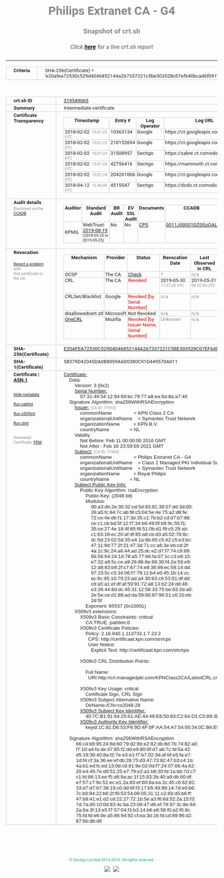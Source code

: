 # Philips Extranet CA - G4
### Snapshot of crt.sh
##### Click [here](https://crt.sh/?q=E20AFEA72530C529D4046852144A267337221C5BE303528C07EF640BCAD6F091) for a live crt.sh report

---
<!DOCTYPE HTML PUBLIC "-//W3C//DTD HTML 4.0 Transitional//EN">
<HTML>
<HEAD>
  <META http-equiv="Content-Type" content="text/html; charset=UTF-8">
  <TITLE>crt.sh | e20afea72530c529d4046852144a267337221c5be303528c07ef640bcad6f091</TITLE>
  <META name="description" content="Free CT Log Certificate Search Tool from Sectigo (formerly Comodo CA)">
  <META name="keywords" content="crt.sh, CT, Certificate Transparency, Certificate Search, SSL Certificate, Sectigo, Comodo CA">
  <LINK href="//fonts.googleapis.com/css?family=Roboto+Mono|Roboto:400,400i,700,700i" rel="stylesheet">
  <STYLE type="text/css">
    a {
      white-space: nowrap;
    }
    body {
      color: #888888;
      font: 12pt Roboto, sans-serif;
      padding-top: 10px;
      text-align: center
    }
    form {
      margin: 0px
    }
    span {
      border-radius: 10px
    }
    span.heading {
      color: #888888;
      font: 12pt Roboto, sans-serif
    }
    span.title {
      background-color: #00B373;
      color: #FFFFFF;
      font: bold 18pt Roboto, sans-serif;
      padding: 0px 5px
    }
    span.text {
      color: #888888;
      font: 10pt Roboto, sans-serif
    }
    span.whiteongrey {
      background-color: #D9D9D6;
      color: #FFFFFF;
      font: bold 18pt Roboto, sans-serif;
      padding: 0px 5px
    }
    table {
      border-collapse: collapse;
      color: #222222;
      font: 10pt Roboto, sans-serif;
      margin-left: auto;
      margin-right: auto
    }
    table.options {
      border: none;
      margin-left: 10px
    }
    td, th {
      border: 1px solid #CCCCCC;
      padding: 0px 2px;
      text-align: left;
      vertical-align: top
    }
    td.outer, th.outer {
      border: 1px solid #CCCCCC;
      padding: 2px 20px;
      text-align: left
    }
    th.heading {
      color: #888888;
      font: bold italic 12pt Roboto, sans-serif;
      padding: 20px 0px 0px;
      text-align: center
    }
    th.options, td.options {
      border: none;
      vertical-align: middle
    }
    td.text {
      font: 10pt "Roboto Mono", sans-serif;
      padding: 2px 20px
    }
    td.heading {
      border: none;
      color: #888888;
      font: 12pt Roboto, sans-serif;
      padding-top: 20px;
      text-align: center
    }
    table.lint td, th {
      text-align: center
    }
    .button {
      background-color: #00B373;
      border-radius: 10px;
      color: #FFFFFF;
      font: bold 13pt Roboto, sans-serif
    }
    .copyright {
      font: 8pt Roboto, sans-serif;
      color: #00B373
    }
    .input {
      border: 1px solid #888888;
      font-weight: bold;
      text-align: center
    }
    .small {
      font: 8pt Roboto, sans-serif;
      color: #888888
    }
    .error {
      background-color: #FFDFDF;
      color: #CC0000;
      font-weight: bold
    }
    .fatal {
      background-color: #0000AA;
      color: #FFFFFF;
      font-weight: bold
    }
    .notice {
      background-color: #FFFFDF;
      color: #606000
    }
    .warning {
      background-color: #FFEFDF;
      color: #DF6000
    }
  </STYLE>
</HEAD>
<BODY>

<TABLE>
  <TR>
    <TH class="outer">Criteria</TH>
    <TD class="outer">SHA-256(Certificate) = 'e20afea72530c529d4046852144a267337221c5be303528c07ef640bcad6f091'</TD>
  </TR>
</TABLE>
<BR>
<TABLE>
  <TR>
    <TH class="outer">crt.sh ID</TH>
    <TD class="outer"><A href="?id=319549065">319549065</A></TD>
  </TR>
  <TR>
    <TH class="outer">Summary</TH>
    <TD class="outer">Intermediate certificate</TD>
  </TR>
  <TR>
    <TH class="outer">Certificate<BR>Transparency</TH>
    <TD class="outer">
<TABLE class="options" style="margin-left:0px">
  <TR>
    <TH>Timestamp</TH>
    <TH>Entry #</TH>
    <TH>Log Operator</TH>
    <TH>Log URL</TH>
  </TR>
  <TR>
    <TD>2018-02-02&nbsp; <FONT class="small">15:01:23 UTC</FONT></TD>
    <TD>10363134</TD>
    <TD>Google</TD>
    <TD>https://ct.googleapis.com/skydiver</TD>
  </TR>
  <TR>
    <TD>2018-02-02&nbsp; <FONT class="small">15:01:23 UTC</FONT></TD>
    <TD>210152694</TD>
    <TD>Google</TD>
    <TD>https://ct.googleapis.com/pilot</TD>
  </TR>
  <TR>
    <TD>2018-02-02&nbsp; <FONT class="small">15:01:24 UTC</FONT></TD>
    <TD>31508957</TD>
    <TD>Sectigo</TD>
    <TD>https://sabre.ct.comodo.com</TD>
  </TR>
  <TR>
    <TD>2018-02-02&nbsp; <FONT class="small">15:01:24 UTC</FONT></TD>
    <TD>42756416</TD>
    <TD>Sectigo</TD>
    <TD>https://mammoth.ct.comodo.com</TD>
  </TR>
  <TR>
    <TD>2018-02-02&nbsp; <FONT class="small">15:01:24 UTC</FONT></TD>
    <TD>204261006</TD>
    <TD>Google</TD>
    <TD>https://ct.googleapis.com/rocketeer</TD>
  </TR>
  <TR>
    <TD>2018-04-12&nbsp; <FONT class="small">12:46:00 UTC</FONT></TD>
    <TD>4515547</TD>
    <TD>Sectigo</TD>
    <TD>https://dodo.ct.comodo.com</TD>
  </TR>
</TABLE>
    </TD>
  </TR>
  <TR>
    <TH class="outer">Audit details<BR>
      <DIV class="small" style="padding-top:3px">Disclosed via the
        <A href="//ccadb-public.secure.force.com/mozilla/PublicAllIntermediateCerts" target="_blank">CCADB</A></DIV>
    </TH>
    <TD class="outer">
<TABLE class="options" style="margin-left:0px">
  <TR>
    <TH>Auditor</TH>
    <TH>Standard Audit</TH>
    <TH>BR Audit</TH>
    <TH>EV SSL Audit</TH>
    <TH>Documents</TH>
    <TH>CCADB</TH>
    <TH>Root Owner / Certificate</TH>
  </TR>
  <TR>
    <TD style="vertical-align:middle">KPMG</TD>
    <TD>WebTrust:
      <A href="https://bugzilla.mozilla.org/attachment.cgi?id=9087392" target="_blank">2019-08-19</A>
      <BR><FONT style="font-size:8pt">(2018-05-25 to 2019-05-25)</FONT></TD>
    <TD>No    <TD>No    <TD>
      <A href="https://certificaat.kpn.com/files/CPS/KPN_STN_CPS_v3.6.pdf" target="blank">CPS</A>
    </TD>
    <TD><A href="//ccadb.force.com/0011J00001DZ0GzQAL" target="_blank">0011J00001DZ0GzQAL</A></TD>
    <TD><A href="/?id=8983601">DigiCert</A></TD>
  </TR>
</TABLE>
    </TD>
  </TR>
  <TR>
    <TH class="outer">Revocation<BR><BR>
      <DIV class="small" style="padding-top:3px"><A href="?id=319549065&opt=problemreporting">Report a problem</A> with<BR>this certificate to the CA</DIV></TH>
    <TD class="outer">
      <TABLE class="options" style="margin-left:0px">
        <TR>
          <TH>Mechanism</TH>
          <TH>Provider</TH>
          <TH>Status</TH>
          <TH>Revocation Date</TH>
          <TH>Last Observed in CRL</TH>
          <TH>Last Checked <SPAN style="color:#CC0000;vertical-align:middle;font-size:70%;font-weight:normal">(Error)</SPAN></TH>
        </TR>
        <TR>
          <TD>OCSP</TD>
          <TD>The CA</TD>
          <TD><A href="?id=319549065&opt=ocsp">Check</A></TD>
          <TD><SPAN style="color:#888888">?</SPAN></TD>
          <TD><SPAN style="color:#888888">n/a</SPAN></TD>
          <TD><SPAN style="color:#888888">?</SPAN></TD>
        </TR>
        <TR>
          <TD>CRL</TD>
          <TD>The CA</TD>
          <TD><SPAN style="color:#CC0000">Revoked</SPAN></TD><TD>2019-05-30&nbsp; <FONT class="small">17:37:28 UTC</FONT></TD><TD>2019-05-31&nbsp; <FONT class="small">08:32:36 UTC</FONT></TD><TD>2019-12-04&nbsp; <FONT class="small">16:50:07 UTC</FONT></TD>
        </TR>
        <TR>
          <TD>CRLSet/Blacklist</TD>
          <TD>Google</TD>
          <TD><SPAN style="color:#CC0000">Revoked [by Serial Number]</SPAN></TD>
          <TD><SPAN style="color:#888888">n/a</SPAN></TD>
          <TD><SPAN style="color:#888888">n/a</SPAN></TD>
          <TD><SPAN style="color:#888888">n/a</SPAN></TD>
        </TR>
        <TR>
          <TD>disallowedcert.stl</TD>
          <TD>Microsoft</TD>
          <TD>Not Revoked</TD>
          <TD><SPAN style="color:#888888">n/a</SPAN></TD>
          <TD><SPAN style="color:#888888">n/a</SPAN></TD>
          <TD><SPAN style="color:#888888">n/a</SPAN></TD>
        </TR>
        <TR>
          <TD><A href="/mozilla-onecrl" target="_blank">OneCRL</A></TD>
          <TD>Mozilla</TD>
          <TD><SPAN style="color:#CC0000">Revoked [by Issuer Name, Serial Number]</SPAN></TD><TD><SPAN style="color:#888888">Unknown</SPAN></TD>
          <TD><SPAN style="color:#888888">n/a</SPAN></TD>
          <TD><SPAN style="color:#888888">n/a</SPAN></TD>
        </TR>
      </TABLE>
    </TD>
  </TR>
  <TR>
    <TH class="outer">SHA-256(Certificate)</TH>
    <TD class="outer"><A href="//censys.io/certificates/e20afea72530c529d4046852144a267337221c5be303528c07ef640bcad6f091">E20AFEA72530C529D4046852144A267337221C5BE303528C07EF640BCAD6F091</A></TD>
  </TR>
  <TR>
    <TH class="outer">SHA-1(Certificate)</TH>
    <TD class="outer">58379D42045DA0B8059A6D0380C91D449570A011</TD>
  </TR>
  <TR>
    <TH class="outer">Certificate | <A href="?asn1=319549065">ASN.1</A>
      <SPAN class="small"><BR>
      <BR><BR><A href="?id=319549065&opt=nometadata">Hide metadata</A>
      <BR><BR><A href="?id=319549065&opt=cablint">Run cablint</A>
      <BR><BR><A href="?id=319549065&opt=x509lint">Run x509lint</A>
      <BR><BR><A href="?id=319549065&opt=zlint">Run zlint</A>
      <BR><BR><BR>Download Certificate: <A href="?d=319549065">PEM</A>
      </SPAN>
    </TH>
    <TD class="text"><A href="?d=319549065">Certificate:</A><BR>&nbsp;&nbsp;&nbsp;&nbsp;Data:<BR>&nbsp;&nbsp;&nbsp;&nbsp;&nbsp;&nbsp;&nbsp;&nbsp;Version:&nbsp;3&nbsp;(0x2)<BR>&nbsp;&nbsp;&nbsp;&nbsp;&nbsp;&nbsp;&nbsp;&nbsp;<A href="?serial=07314954129460bc7977a8ea6a8aa740">Serial&nbsp;Number:</A><BR>&nbsp;&nbsp;&nbsp;&nbsp;&nbsp;&nbsp;&nbsp;&nbsp;&nbsp;&nbsp;&nbsp;&nbsp;07:31:49:54:12:94:60:bc:79:77:a8:ea:6a:8a:a7:40<BR>&nbsp;&nbsp;&nbsp;&nbsp;Signature&nbsp;Algorithm:&nbsp;sha256WithRSAEncryption<BR>&nbsp;&nbsp;&nbsp;&nbsp;&nbsp;&nbsp;&nbsp;&nbsp;<A href="?caid=71910">Issuer:</A> <SPAN class="small">(CA ID: 71910)</SPAN><BR>&nbsp;&nbsp;&nbsp;&nbsp;&nbsp;&nbsp;&nbsp;&nbsp;&nbsp;&nbsp;&nbsp;&nbsp;commonName&nbsp;&nbsp;&nbsp;&nbsp;&nbsp;&nbsp;&nbsp;&nbsp;&nbsp;&nbsp;&nbsp;&nbsp;&nbsp;&nbsp;&nbsp;&nbsp;=&nbsp;KPN&nbsp;Class&nbsp;2&nbsp;CA<BR>&nbsp;&nbsp;&nbsp;&nbsp;&nbsp;&nbsp;&nbsp;&nbsp;&nbsp;&nbsp;&nbsp;&nbsp;organizationalUnitName&nbsp;&nbsp;&nbsp;&nbsp;=&nbsp;Symantec&nbsp;Trust&nbsp;Network<BR>&nbsp;&nbsp;&nbsp;&nbsp;&nbsp;&nbsp;&nbsp;&nbsp;&nbsp;&nbsp;&nbsp;&nbsp;organizationName&nbsp;&nbsp;&nbsp;&nbsp;&nbsp;&nbsp;&nbsp;&nbsp;&nbsp;&nbsp;=&nbsp;KPN&nbsp;B.V.<BR>&nbsp;&nbsp;&nbsp;&nbsp;&nbsp;&nbsp;&nbsp;&nbsp;&nbsp;&nbsp;&nbsp;&nbsp;countryName&nbsp;&nbsp;&nbsp;&nbsp;&nbsp;&nbsp;&nbsp;&nbsp;&nbsp;&nbsp;&nbsp;&nbsp;&nbsp;&nbsp;&nbsp;=&nbsp;NL<BR>&nbsp;&nbsp;&nbsp;&nbsp;&nbsp;&nbsp;&nbsp;&nbsp;Validity<BR>&nbsp;&nbsp;&nbsp;&nbsp;&nbsp;&nbsp;&nbsp;&nbsp;&nbsp;&nbsp;&nbsp;&nbsp;Not&nbsp;Before:&nbsp;Feb&nbsp;11&nbsp;00:00:00&nbsp;2016&nbsp;GMT<BR>&nbsp;&nbsp;&nbsp;&nbsp;&nbsp;&nbsp;&nbsp;&nbsp;&nbsp;&nbsp;&nbsp;&nbsp;Not&nbsp;After&nbsp;:&nbsp;Feb&nbsp;10&nbsp;23:59:59&nbsp;2021&nbsp;GMT<BR>&nbsp;&nbsp;&nbsp;&nbsp;&nbsp;&nbsp;&nbsp;&nbsp;<A href="?caid=71943">Subject:</A> <SPAN class="small">(CA ID: 71943)</SPAN><BR>&nbsp;&nbsp;&nbsp;&nbsp;&nbsp;&nbsp;&nbsp;&nbsp;&nbsp;&nbsp;&nbsp;&nbsp;commonName&nbsp;&nbsp;&nbsp;&nbsp;&nbsp;&nbsp;&nbsp;&nbsp;&nbsp;&nbsp;&nbsp;&nbsp;&nbsp;&nbsp;&nbsp;&nbsp;=&nbsp;Philips&nbsp;Extranet&nbsp;CA&nbsp;-&nbsp;G4<BR>&nbsp;&nbsp;&nbsp;&nbsp;&nbsp;&nbsp;&nbsp;&nbsp;&nbsp;&nbsp;&nbsp;&nbsp;organizationalUnitName&nbsp;&nbsp;&nbsp;&nbsp;=&nbsp;Class&nbsp;2&nbsp;Managed&nbsp;PKI&nbsp;Individual&nbsp;Subscriber&nbsp;CA<BR>&nbsp;&nbsp;&nbsp;&nbsp;&nbsp;&nbsp;&nbsp;&nbsp;&nbsp;&nbsp;&nbsp;&nbsp;organizationalUnitName&nbsp;&nbsp;&nbsp;&nbsp;=&nbsp;Symantec&nbsp;Trust&nbsp;Network<BR>&nbsp;&nbsp;&nbsp;&nbsp;&nbsp;&nbsp;&nbsp;&nbsp;&nbsp;&nbsp;&nbsp;&nbsp;organizationName&nbsp;&nbsp;&nbsp;&nbsp;&nbsp;&nbsp;&nbsp;&nbsp;&nbsp;&nbsp;=&nbsp;Royal&nbsp;Philips<BR>&nbsp;&nbsp;&nbsp;&nbsp;&nbsp;&nbsp;&nbsp;&nbsp;&nbsp;&nbsp;&nbsp;&nbsp;countryName&nbsp;&nbsp;&nbsp;&nbsp;&nbsp;&nbsp;&nbsp;&nbsp;&nbsp;&nbsp;&nbsp;&nbsp;&nbsp;&nbsp;&nbsp;=&nbsp;NL<BR>&nbsp;&nbsp;&nbsp;&nbsp;&nbsp;&nbsp;&nbsp;&nbsp;<A href="?spkisha256=4a758099fee3b2290d875439f1d0196ca4e5a827acc2a047814e920840e04f29">Subject&nbsp;Public&nbsp;Key&nbsp;Info:</A><BR>&nbsp;&nbsp;&nbsp;&nbsp;&nbsp;&nbsp;&nbsp;&nbsp;&nbsp;&nbsp;&nbsp;&nbsp;Public&nbsp;Key&nbsp;Algorithm:&nbsp;rsaEncryption<BR>&nbsp;&nbsp;&nbsp;&nbsp;&nbsp;&nbsp;&nbsp;&nbsp;&nbsp;&nbsp;&nbsp;&nbsp;&nbsp;&nbsp;&nbsp;&nbsp;Public-Key:&nbsp;(2048&nbsp;bit)<BR>&nbsp;&nbsp;&nbsp;&nbsp;&nbsp;&nbsp;&nbsp;&nbsp;&nbsp;&nbsp;&nbsp;&nbsp;&nbsp;&nbsp;&nbsp;&nbsp;Modulus:<BR>&nbsp;&nbsp;&nbsp;&nbsp;&nbsp;&nbsp;&nbsp;&nbsp;&nbsp;&nbsp;&nbsp;&nbsp;&nbsp;&nbsp;&nbsp;&nbsp;&nbsp;&nbsp;&nbsp;&nbsp;00:a3:db:2e:30:32:cd:5d:83:81:38:07:dd:3d:00:<BR>&nbsp;&nbsp;&nbsp;&nbsp;&nbsp;&nbsp;&nbsp;&nbsp;&nbsp;&nbsp;&nbsp;&nbsp;&nbsp;&nbsp;&nbsp;&nbsp;&nbsp;&nbsp;&nbsp;&nbsp;26:a5:fc:84:7c:ab:f8:c5:04:5e:4e:75:a2:d8:fe:<BR>&nbsp;&nbsp;&nbsp;&nbsp;&nbsp;&nbsp;&nbsp;&nbsp;&nbsp;&nbsp;&nbsp;&nbsp;&nbsp;&nbsp;&nbsp;&nbsp;&nbsp;&nbsp;&nbsp;&nbsp;72:ce:4e:db:f1:17:3d:35:c1:7b:b2:cd:d7:b7:88:<BR>&nbsp;&nbsp;&nbsp;&nbsp;&nbsp;&nbsp;&nbsp;&nbsp;&nbsp;&nbsp;&nbsp;&nbsp;&nbsp;&nbsp;&nbsp;&nbsp;&nbsp;&nbsp;&nbsp;&nbsp;ce:c1:cb:bd:5f:12:f7:34:b6:49:0f:b9:9c:55:f1:<BR>&nbsp;&nbsp;&nbsp;&nbsp;&nbsp;&nbsp;&nbsp;&nbsp;&nbsp;&nbsp;&nbsp;&nbsp;&nbsp;&nbsp;&nbsp;&nbsp;&nbsp;&nbsp;&nbsp;&nbsp;35:ce:27:4e:18:4f:85:f8:51:0b:d1:f9:c5:29:ab:<BR>&nbsp;&nbsp;&nbsp;&nbsp;&nbsp;&nbsp;&nbsp;&nbsp;&nbsp;&nbsp;&nbsp;&nbsp;&nbsp;&nbsp;&nbsp;&nbsp;&nbsp;&nbsp;&nbsp;&nbsp;c1:63:16:ec:20:af:4f:85:a8:cb:d3:a5:02:78:8c:<BR>&nbsp;&nbsp;&nbsp;&nbsp;&nbsp;&nbsp;&nbsp;&nbsp;&nbsp;&nbsp;&nbsp;&nbsp;&nbsp;&nbsp;&nbsp;&nbsp;&nbsp;&nbsp;&nbsp;&nbsp;dc:5d:23:02:5d:35:e4:1a:8b:65:c5:42:c5:e3:bc:<BR>&nbsp;&nbsp;&nbsp;&nbsp;&nbsp;&nbsp;&nbsp;&nbsp;&nbsp;&nbsp;&nbsp;&nbsp;&nbsp;&nbsp;&nbsp;&nbsp;&nbsp;&nbsp;&nbsp;&nbsp;47:11:9d:77:2f:21:47:3d:71:cc:a6:3e:eb:cd:2f:<BR>&nbsp;&nbsp;&nbsp;&nbsp;&nbsp;&nbsp;&nbsp;&nbsp;&nbsp;&nbsp;&nbsp;&nbsp;&nbsp;&nbsp;&nbsp;&nbsp;&nbsp;&nbsp;&nbsp;&nbsp;4a:1c:9c:24:a6:44:ad:25:dc:e2:d7:f7:74:c9:89:<BR>&nbsp;&nbsp;&nbsp;&nbsp;&nbsp;&nbsp;&nbsp;&nbsp;&nbsp;&nbsp;&nbsp;&nbsp;&nbsp;&nbsp;&nbsp;&nbsp;&nbsp;&nbsp;&nbsp;&nbsp;66:56:64:24:1d:78:a5:77:b6:fa:07:1c:c3:e8:15:<BR>&nbsp;&nbsp;&nbsp;&nbsp;&nbsp;&nbsp;&nbsp;&nbsp;&nbsp;&nbsp;&nbsp;&nbsp;&nbsp;&nbsp;&nbsp;&nbsp;&nbsp;&nbsp;&nbsp;&nbsp;e7:32:a9:5c:ce:a9:26:86:8e:69:30:f4:2a:59:e9:<BR>&nbsp;&nbsp;&nbsp;&nbsp;&nbsp;&nbsp;&nbsp;&nbsp;&nbsp;&nbsp;&nbsp;&nbsp;&nbsp;&nbsp;&nbsp;&nbsp;&nbsp;&nbsp;&nbsp;&nbsp;12:d8:83:b9:2f:c7:67:74:e8:38:99:ec:58:14:dd:<BR>&nbsp;&nbsp;&nbsp;&nbsp;&nbsp;&nbsp;&nbsp;&nbsp;&nbsp;&nbsp;&nbsp;&nbsp;&nbsp;&nbsp;&nbsp;&nbsp;&nbsp;&nbsp;&nbsp;&nbsp;97:15:5c:c5:34:06:f7:79:11:b4:e0:45:1b:14:cc:<BR>&nbsp;&nbsp;&nbsp;&nbsp;&nbsp;&nbsp;&nbsp;&nbsp;&nbsp;&nbsp;&nbsp;&nbsp;&nbsp;&nbsp;&nbsp;&nbsp;&nbsp;&nbsp;&nbsp;&nbsp;ec:6c:85:10:79:23:ad:a4:30:63:c8:53:51:df:dd:<BR>&nbsp;&nbsp;&nbsp;&nbsp;&nbsp;&nbsp;&nbsp;&nbsp;&nbsp;&nbsp;&nbsp;&nbsp;&nbsp;&nbsp;&nbsp;&nbsp;&nbsp;&nbsp;&nbsp;&nbsp;cd:a5:a1:ef:df:af:59:91:72:a8:13:b2:24:dd:46:<BR>&nbsp;&nbsp;&nbsp;&nbsp;&nbsp;&nbsp;&nbsp;&nbsp;&nbsp;&nbsp;&nbsp;&nbsp;&nbsp;&nbsp;&nbsp;&nbsp;&nbsp;&nbsp;&nbsp;&nbsp;e3:26:44:8d:dc:45:31:12:58:33:75:be:03:2d:a0:<BR>&nbsp;&nbsp;&nbsp;&nbsp;&nbsp;&nbsp;&nbsp;&nbsp;&nbsp;&nbsp;&nbsp;&nbsp;&nbsp;&nbsp;&nbsp;&nbsp;&nbsp;&nbsp;&nbsp;&nbsp;2e:5e:ce:d1:88:ad:da:59:60:87:96:51:c0:10:eb:<BR>&nbsp;&nbsp;&nbsp;&nbsp;&nbsp;&nbsp;&nbsp;&nbsp;&nbsp;&nbsp;&nbsp;&nbsp;&nbsp;&nbsp;&nbsp;&nbsp;&nbsp;&nbsp;&nbsp;&nbsp;2d:5f<BR>&nbsp;&nbsp;&nbsp;&nbsp;&nbsp;&nbsp;&nbsp;&nbsp;&nbsp;&nbsp;&nbsp;&nbsp;&nbsp;&nbsp;&nbsp;&nbsp;Exponent:&nbsp;65537&nbsp;(0x10001)<BR>&nbsp;&nbsp;&nbsp;&nbsp;&nbsp;&nbsp;&nbsp;&nbsp;X509v3&nbsp;extensions:<BR>&nbsp;&nbsp;&nbsp;&nbsp;&nbsp;&nbsp;&nbsp;&nbsp;&nbsp;&nbsp;&nbsp;&nbsp;X509v3&nbsp;Basic&nbsp;Constraints:&nbsp;critical<BR>&nbsp;&nbsp;&nbsp;&nbsp;&nbsp;&nbsp;&nbsp;&nbsp;&nbsp;&nbsp;&nbsp;&nbsp;&nbsp;&nbsp;&nbsp;&nbsp;CA:TRUE,&nbsp;pathlen:0<BR>&nbsp;&nbsp;&nbsp;&nbsp;&nbsp;&nbsp;&nbsp;&nbsp;&nbsp;&nbsp;&nbsp;&nbsp;X509v3&nbsp;Certificate&nbsp;Policies:&nbsp;<BR>&nbsp;&nbsp;&nbsp;&nbsp;&nbsp;&nbsp;&nbsp;&nbsp;&nbsp;&nbsp;&nbsp;&nbsp;&nbsp;&nbsp;&nbsp;&nbsp;Policy:&nbsp;2.16.840.1.113733.1.7.23.2<BR>&nbsp;&nbsp;&nbsp;&nbsp;&nbsp;&nbsp;&nbsp;&nbsp;&nbsp;&nbsp;&nbsp;&nbsp;&nbsp;&nbsp;&nbsp;&nbsp;&nbsp;&nbsp;CPS:&nbsp;http://certificaat.kpn.com/stn/cps<BR>&nbsp;&nbsp;&nbsp;&nbsp;&nbsp;&nbsp;&nbsp;&nbsp;&nbsp;&nbsp;&nbsp;&nbsp;&nbsp;&nbsp;&nbsp;&nbsp;&nbsp;&nbsp;User&nbsp;Notice:<BR>&nbsp;&nbsp;&nbsp;&nbsp;&nbsp;&nbsp;&nbsp;&nbsp;&nbsp;&nbsp;&nbsp;&nbsp;&nbsp;&nbsp;&nbsp;&nbsp;&nbsp;&nbsp;&nbsp;&nbsp;Explicit&nbsp;Text:&nbsp;http://certificaat.kpn.com/stn/rpa<BR><BR>&nbsp;&nbsp;&nbsp;&nbsp;&nbsp;&nbsp;&nbsp;&nbsp;&nbsp;&nbsp;&nbsp;&nbsp;X509v3&nbsp;CRL&nbsp;Distribution&nbsp;Points:&nbsp;<BR><BR>&nbsp;&nbsp;&nbsp;&nbsp;&nbsp;&nbsp;&nbsp;&nbsp;&nbsp;&nbsp;&nbsp;&nbsp;&nbsp;&nbsp;&nbsp;&nbsp;Full&nbsp;Name:<BR>&nbsp;&nbsp;&nbsp;&nbsp;&nbsp;&nbsp;&nbsp;&nbsp;&nbsp;&nbsp;&nbsp;&nbsp;&nbsp;&nbsp;&nbsp;&nbsp;&nbsp;&nbsp;URI:http://crl.managedpki.com/KPNClass2CA/LatestCRL.crl<BR><BR>&nbsp;&nbsp;&nbsp;&nbsp;&nbsp;&nbsp;&nbsp;&nbsp;&nbsp;&nbsp;&nbsp;&nbsp;X509v3&nbsp;Key&nbsp;Usage:&nbsp;critical<BR>&nbsp;&nbsp;&nbsp;&nbsp;&nbsp;&nbsp;&nbsp;&nbsp;&nbsp;&nbsp;&nbsp;&nbsp;&nbsp;&nbsp;&nbsp;&nbsp;Certificate&nbsp;Sign,&nbsp;CRL&nbsp;Sign<BR>&nbsp;&nbsp;&nbsp;&nbsp;&nbsp;&nbsp;&nbsp;&nbsp;&nbsp;&nbsp;&nbsp;&nbsp;X509v3&nbsp;Subject&nbsp;Alternative&nbsp;Name:&nbsp;<BR>&nbsp;&nbsp;&nbsp;&nbsp;&nbsp;&nbsp;&nbsp;&nbsp;&nbsp;&nbsp;&nbsp;&nbsp;&nbsp;&nbsp;&nbsp;&nbsp;DirName:/CN=cs2048-28<BR>&nbsp;&nbsp;&nbsp;&nbsp;&nbsp;&nbsp;&nbsp;&nbsp;&nbsp;&nbsp;&nbsp;&nbsp;<A href="?ski=407cb191642561ae4448e65083c264d1c0893de1">X509v3&nbsp;Subject&nbsp;Key&nbsp;Identifier:</A><BR>&nbsp;&nbsp;&nbsp;&nbsp;&nbsp;&nbsp;&nbsp;&nbsp;&nbsp;&nbsp;&nbsp;&nbsp;&nbsp;&nbsp;&nbsp;&nbsp;40:7C:B1:91:64:25:61:AE:44:48:E6:50:83:C2:64:D1:C0:89:3D:E1<BR>&nbsp;&nbsp;&nbsp;&nbsp;&nbsp;&nbsp;&nbsp;&nbsp;&nbsp;&nbsp;&nbsp;&nbsp;<A href="?ski=1c81d653f69d4f0faa54a75405340cb6e9b0b36e">X509v3&nbsp;Authority&nbsp;Key&nbsp;Identifier:</A><BR>&nbsp;&nbsp;&nbsp;&nbsp;&nbsp;&nbsp;&nbsp;&nbsp;&nbsp;&nbsp;&nbsp;&nbsp;&nbsp;&nbsp;&nbsp;&nbsp;keyid:1C:81:D6:53:F6:9D:4F:0F:AA:54:A7:54:05:34:0C:B6:E9:B0:B3:6E<BR><BR>&nbsp;&nbsp;&nbsp;&nbsp;Signature&nbsp;Algorithm:&nbsp;sha256WithRSAEncryption<BR>&nbsp;&nbsp;&nbsp;&nbsp;&nbsp;&nbsp;&nbsp;&nbsp;&nbsp;66:c4:b8:95:24:8d:60:79:d2:8b:e2:82:db:8d:7b:74:82:a0:<BR>&nbsp;&nbsp;&nbsp;&nbsp;&nbsp;&nbsp;&nbsp;&nbsp;&nbsp;f7:10:a4:fa:de:47:85:f2:dd:e9:80:6f:d7:ab:7c:fd:5a:42:<BR>&nbsp;&nbsp;&nbsp;&nbsp;&nbsp;&nbsp;&nbsp;&nbsp;&nbsp;d5:19:30:40:8a:f2:7e:e3:e1:f7:b7:02:3d:af:bf:e5:fa:e7:<BR>&nbsp;&nbsp;&nbsp;&nbsp;&nbsp;&nbsp;&nbsp;&nbsp;&nbsp;1d:f4:cf:3a:36:ee:ef:db:26:75:d3:47:73:82:47:b3:c4:1b:<BR>&nbsp;&nbsp;&nbsp;&nbsp;&nbsp;&nbsp;&nbsp;&nbsp;&nbsp;4a:b1:ed:fc:ed:13:0d:c8:81:9e:02:0d:f7:24:07:66:4a:62:<BR>&nbsp;&nbsp;&nbsp;&nbsp;&nbsp;&nbsp;&nbsp;&nbsp;&nbsp;20:e4:45:7e:d0:51:25:e7:79:e2:a1:b6:30:fd:1a:bb:7d:c7:<BR>&nbsp;&nbsp;&nbsp;&nbsp;&nbsp;&nbsp;&nbsp;&nbsp;&nbsp;c1:fd:86:13:ee:f5:d6:9a:ac:1f:15:83:2b:40:a9:db:60:df:<BR>&nbsp;&nbsp;&nbsp;&nbsp;&nbsp;&nbsp;&nbsp;&nbsp;&nbsp;e7:57:c7:9c:51:ec:e1:2a:83:ef:60:8a:ea:2c:45:c6:62:81:<BR>&nbsp;&nbsp;&nbsp;&nbsp;&nbsp;&nbsp;&nbsp;&nbsp;&nbsp;33:d7:d7:b7:38:19:c0:dd:6f:f3:17:b5:49:89:14:7d:e0:b6:<BR>&nbsp;&nbsp;&nbsp;&nbsp;&nbsp;&nbsp;&nbsp;&nbsp;&nbsp;7c:b0:84:22:b6:2f:f0:53:54:08:05:31:11:c2:69:d5:b6:ff:<BR>&nbsp;&nbsp;&nbsp;&nbsp;&nbsp;&nbsp;&nbsp;&nbsp;&nbsp;47:b8:41:e1:d2:cd:22:27:72:1b:5e:a3:f6:6d:52:2a:15:f3:<BR>&nbsp;&nbsp;&nbsp;&nbsp;&nbsp;&nbsp;&nbsp;&nbsp;&nbsp;7d:7a:d5:10:0d:83:4c:ba:23:08:47:d6:ef:78:97:3c:8e:84:<BR>&nbsp;&nbsp;&nbsp;&nbsp;&nbsp;&nbsp;&nbsp;&nbsp;&nbsp;2a:6a:3f:13:e5:f7:57:04:f3:b3:14:b6:e8:58:f0:a2:f0:8c:<BR>&nbsp;&nbsp;&nbsp;&nbsp;&nbsp;&nbsp;&nbsp;&nbsp;&nbsp;75:fd:fd:e6:0e:a5:86:94:92:cf:ea:3d:16:fd:cd:89:96:d2:<BR>&nbsp;&nbsp;&nbsp;&nbsp;&nbsp;&nbsp;&nbsp;&nbsp;&nbsp;87:6b:db:d8<BR>    </TD>
  </TR>
</TABLE>

  <BR><BR><BR>

  <P class="copyright">&copy; Sectigo Limited 2015-2019. All rights reserved.</P>
  <DIV>
    <A href="https://sectigo.com/"><IMG src="/sectigo_s.png"></A>
    &nbsp;<A href="https://github.com/crtsh"><IMG src="/GitHub-Mark-32px.png"></A>
  </DIV>
</BODY>
</HTML>
